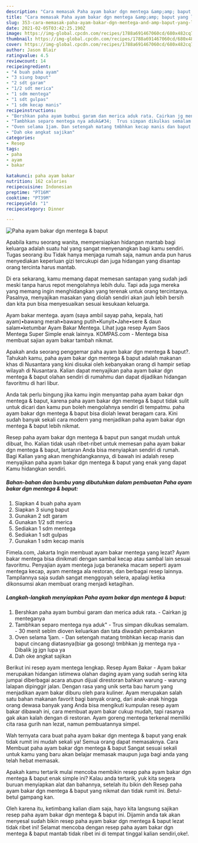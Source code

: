 ```yaml
---
description: "Cara memasak Paha ayam bakar dgn mentega &amp;amp; baput yang lezat Untuk Jualan"
title: "Cara memasak Paha ayam bakar dgn mentega &amp;amp; baput yang lezat Untuk Jualan"
slug: 353-cara-memasak-paha-ayam-bakar-dgn-mentega-and-amp-baput-yang-lezat-untuk-jualan
date: 2021-02-05T03:42:25.190Z
image: https://img-global.cpcdn.com/recipes/1788a691467060cd/680x482cq70/paha-ayam-bakar-dgn-mentega-baput-foto-resep-utama.jpg
thumbnail: https://img-global.cpcdn.com/recipes/1788a691467060cd/680x482cq70/paha-ayam-bakar-dgn-mentega-baput-foto-resep-utama.jpg
cover: https://img-global.cpcdn.com/recipes/1788a691467060cd/680x482cq70/paha-ayam-bakar-dgn-mentega-baput-foto-resep-utama.jpg
author: Jason Blair
ratingvalue: 4.5
reviewcount: 14
recipeingredient:
- "4 buah paha ayam"
- "3 siung baput"
- "2 sdt garam"
- "1/2 sdt merica"
- "1 sdm mentega"
- "1 sdt gulpas"
- "1 sdm kecap manis"
recipeinstructions:
- "Bershkan paha ayam bumbui garam dan merica aduk rata. Cairkan jg menteganya"
- "Tambhkan separo mentega nya aduk&#34;  Trus simpan dikulkas semalam. 30 menit seblm dioven keluarkan dan tata diwadah pembakaran"
- "Oven selama 1jam. Dan setengah matang tmbhkan kecap manis dan baput cincang diatasnya(biar ga gosong) tmbhkan jg mentega nya Dibalik jg jgn lupa ya"
- "Dah oke angkat sajikan"
categories:
- Resep
tags:
- paha
- ayam
- bakar

katakunci: paha ayam bakar 
nutrition: 162 calories
recipecuisine: Indonesian
preptime: "PT16M"
cooktime: "PT39M"
recipeyield: "1"
recipecategory: Dinner

---
```



![Paha ayam bakar dgn mentega &amp; baput](https://img-global.cpcdn.com/recipes/1788a691467060cd/680x482cq70/paha-ayam-bakar-dgn-mentega-baput-foto-resep-utama.jpg)

Apabila kamu seorang wanita, mempersiapkan hidangan mantab bagi keluarga adalah suatu hal yang sangat menyenangkan bagi kamu sendiri. Tugas seorang ibu Tidak hanya menjaga rumah saja, namun anda pun harus menyediakan keperluan gizi tercukupi dan juga hidangan yang disantap orang tercinta harus mantab.

Di era  sekarang, kamu memang dapat memesan santapan yang sudah jadi meski tanpa harus repot mengolahnya lebih dulu. Tapi ada juga mereka yang memang ingin menghidangkan yang terenak untuk orang tercintanya. Pasalnya, menyajikan masakan yang diolah sendiri akan jauh lebih bersih dan kita pun bisa menyesuaikan sesuai kesukaan keluarga. 

Ayam bakar mentega. ayam (saya ambil sayap paha, kepala, hati ayam)•bawang merah•bawang putih•Kunyit•Jahe•sere &amp; daun salam•ketumbar Ayam Bakar Mentega. Lihat juga resep Ayam Saos Mentega Super Simple enak lainnya. KOMPAS.com - Mentega bisa membuat sajian ayam bakar tambah nikmat.

Apakah anda seorang penggemar paha ayam bakar dgn mentega &amp; baput?. Tahukah kamu, paha ayam bakar dgn mentega &amp; baput adalah makanan khas di Nusantara yang kini disukai oleh kebanyakan orang di hampir setiap wilayah di Nusantara. Kalian dapat menyajikan paha ayam bakar dgn mentega &amp; baput olahan sendiri di rumahmu dan dapat dijadikan hidangan favoritmu di hari libur.

Anda tak perlu bingung jika kamu ingin menyantap paha ayam bakar dgn mentega &amp; baput, karena paha ayam bakar dgn mentega &amp; baput tidak sulit untuk dicari dan kamu pun boleh mengolahnya sendiri di tempatmu. paha ayam bakar dgn mentega &amp; baput bisa diolah lewat beragam cara. Kini sudah banyak sekali cara modern yang menjadikan paha ayam bakar dgn mentega &amp; baput lebih nikmat.

Resep paha ayam bakar dgn mentega &amp; baput pun sangat mudah untuk dibuat, lho. Kalian tidak usah ribet-ribet untuk memesan paha ayam bakar dgn mentega &amp; baput, lantaran Anda bisa menyiapkan sendiri di rumah. Bagi Kalian yang akan menghidangkannya, di bawah ini adalah resep menyajikan paha ayam bakar dgn mentega &amp; baput yang enak yang dapat Kamu hidangkan sendiri.

<!--inarticleads1-->

##### Bahan-bahan dan bumbu yang dibutuhkan dalam pembuatan Paha ayam bakar dgn mentega &amp; baput:

1. Siapkan 4 buah paha ayam
1. Siapkan 3 siung baput
1. Gunakan 2 sdt garam
1. Gunakan 1/2 sdt merica
1. Sediakan 1 sdm mentega
1. Sediakan 1 sdt gulpas
1. Gunakan 1 sdm kecap manis


Fimela.com, Jakarta Ingin membuat ayam bakar mentega yang lezat? Ayam bakar mentega bisa dinikmati dengan sambal kecap atau sambal lain sesuai favoritmu. Penyajian ayam mentega juga beraneka macam seperti ayam mentega kecap, ayam mentega ala restoran, dan berbagai resep lainnya. Tampilannya saja sudah sangat menggoyah selera, apalagi ketika dikonsumsi akan membuat orang menjadi ketagihan. 

<!--inarticleads2-->

##### Langkah-langkah menyiapkan Paha ayam bakar dgn mentega &amp; baput:

1. Bershkan paha ayam bumbui garam dan merica aduk rata. - Cairkan jg menteganya
1. Tambhkan separo mentega nya aduk&#34;  - Trus simpan dikulkas semalam. - 30 menit seblm dioven keluarkan dan tata diwadah pembakaran
1. Oven selama 1jam. - Dan setengah matang tmbhkan kecap manis dan baput cincang diatasnya(biar ga gosong) tmbhkan jg mentega nya - Dibalik jg jgn lupa ya
1. Dah oke angkat sajikan


Berikut ini resep ayam mentega lengkap. Resep Ayam Bakar - Ayam bakar merupakan hidangan istimewa olahan daging ayam yang sudah sering kita jumpai diberbagai acara atupun dijual direstoran bahkan warung - warung lalapan dipinggir jalan. Dengan rasa yang unik serta bau harum yang menjadikan ayam bakar diburu oleh para kuliner. Ayam merupakan salah satu bahan makanan favorit bagi banyak orang, dari anak-anak hingga orang dewasa banyak yang Anda bisa mengikuti kumpulan resep ayam bakar dibawah ini, cara membuat ayam bakar cukup mudah, tapi rasanya gak akan kalah dengan di restoran. Ayam goreng mentega terkenal memiliki cita rasa gurih nan lezat, namun pembuatannya simpel. 

Wah ternyata cara buat paha ayam bakar dgn mentega &amp; baput yang enak tidak rumit ini mudah sekali ya! Semua orang dapat memasaknya. Cara Membuat paha ayam bakar dgn mentega &amp; baput Sangat sesuai sekali untuk kamu yang baru akan belajar memasak maupun juga bagi anda yang telah hebat memasak.

Apakah kamu tertarik mulai mencoba membikin resep paha ayam bakar dgn mentega &amp; baput enak simple ini? Kalau anda tertarik, yuk kita segera buruan menyiapkan alat dan bahannya, setelah itu bikin deh Resep paha ayam bakar dgn mentega &amp; baput yang nikmat dan tidak rumit ini. Betul-betul gampang kan. 

Oleh karena itu, ketimbang kalian diam saja, hayo kita langsung sajikan resep paha ayam bakar dgn mentega &amp; baput ini. Dijamin anda tak akan menyesal sudah bikin resep paha ayam bakar dgn mentega &amp; baput lezat tidak ribet ini! Selamat mencoba dengan resep paha ayam bakar dgn mentega &amp; baput mantab tidak ribet ini di tempat tinggal kalian sendiri,oke!.

